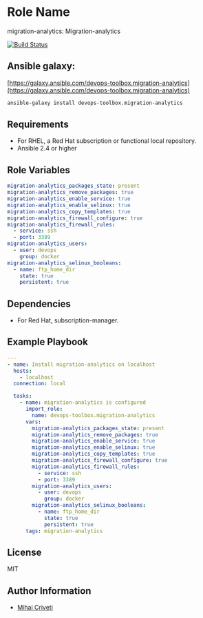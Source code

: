 Role Name
=========

migration-analytics: Migration-analytics

[![Build Status](https://travis-ci.org/cmihai-ansible/migration-analytics.svg?branch=master)](https://travis-ci.org/cmihai-ansible/migration-analytics)

Ansible galaxy:
---------------

[https://galaxy.ansible.com/devops-toolbox.migration-analytics](https://galaxy.ansible.com/devops-toolbox.migration-analytics)

```bash
ansible-galaxy install devops-toolbox.migration-analytics
```

Requirements
------------

- For RHEL, a Red Hat subscription or functional local repository.
- Ansible 2.4 or higher

Role Variables
--------------

```yaml
migration-analytics_packages_state: present
migration-analytics_remove_packages: true
migration-analytics_enable_service: true
migration-analytics_enable_selinux: true
migration-analytics_copy_templates: true
migration-analytics_firewall_configure: true
migration-analytics_firewall_rules:
  - service: ssh
  - port: 3389
migration-analytics_users:
  - user: devops
    group: docker
migration-analytics_selinux_booleans:
  - name: ftp_home_dir
    state: true
    persistent: true
```

Dependencies
------------

- For Red Hat, subscription-manager.

Example Playbook
----------------

```yaml
---
- name: Install migration-analytics on localhost
  hosts:
    - localhost
  connection: local

  tasks:
    - name: migration-analytics is configured
      import_role:
        name: devops-toolbox.migration-analytics
      vars:
        migration-analytics_packages_state: present
        migration-analytics_remove_packages: true
        migration-analytics_enable_service: true
        migration-analytics_enable_selinux: true
        migration-analytics_copy_templates: true
        migration-analytics_firewall_configure: true
        migration-analytics_firewall_rules:
          - service: ssh
          - port: 3389
        migration-analytics_users:
          - user: devops
            group: docker
        migration-analytics_selinux_booleans:
          - name: ftp_home_dir
            state: true
            persistent: true
      tags: migration-analytics
```

License
-------

MIT

Author Information
------------------

- [Mihai Criveti](https://www.linkedin.com/in/devops-toolbox.)
